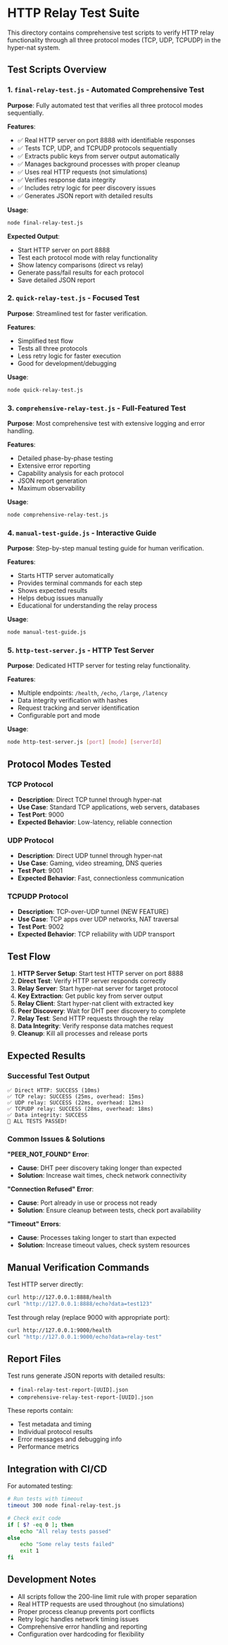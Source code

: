 # HTTP Relay Test Suite

This directory contains comprehensive test scripts to verify HTTP relay functionality through all three protocol modes (TCP, UDP, TCPUDP) in the hyper-nat system.

## Test Scripts Overview

### 1. `final-relay-test.js` - Automated Comprehensive Test
**Purpose**: Fully automated test that verifies all three protocol modes sequentially.

**Features**:
- ✅ Real HTTP server on port 8888 with identifiable responses
- ✅ Tests TCP, UDP, and TCPUDP protocols sequentially  
- ✅ Extracts public keys from server output automatically
- ✅ Manages background processes with proper cleanup
- ✅ Uses real HTTP requests (not simulations)
- ✅ Verifies response data integrity
- ✅ Includes retry logic for peer discovery issues
- ✅ Generates JSON report with detailed results

**Usage**:
```bash
node final-relay-test.js
```

**Expected Output**:
- Start HTTP server on port 8888
- Test each protocol mode with relay functionality
- Show latency comparisons (direct vs relay)  
- Generate pass/fail results for each protocol
- Save detailed JSON report

### 2. `quick-relay-test.js` - Focused Test
**Purpose**: Streamlined test for faster verification.

**Features**:
- Simplified test flow
- Tests all three protocols
- Less retry logic for faster execution
- Good for development/debugging

**Usage**:
```bash
node quick-relay-test.js
```

### 3. `comprehensive-relay-test.js` - Full-Featured Test
**Purpose**: Most comprehensive test with extensive logging and error handling.

**Features**:
- Detailed phase-by-phase testing
- Extensive error reporting
- Capability analysis for each protocol
- JSON report generation
- Maximum observability

**Usage**:
```bash
node comprehensive-relay-test.js
```

### 4. `manual-test-guide.js` - Interactive Guide
**Purpose**: Step-by-step manual testing guide for human verification.

**Features**:
- Starts HTTP server automatically
- Provides terminal commands for each step
- Shows expected results
- Helps debug issues manually
- Educational for understanding the relay process

**Usage**:
```bash
node manual-test-guide.js
```

### 5. `http-test-server.js` - HTTP Test Server
**Purpose**: Dedicated HTTP server for testing relay functionality.

**Features**:
- Multiple endpoints: `/health`, `/echo`, `/large`, `/latency`
- Data integrity verification with hashes
- Request tracking and server identification
- Configurable port and mode

**Usage**:
```bash
node http-test-server.js [port] [mode] [serverId]
```

## Protocol Modes Tested

### TCP Protocol
- **Description**: Direct TCP tunnel through hyper-nat
- **Use Case**: Standard TCP applications, web servers, databases
- **Test Port**: 9000
- **Expected Behavior**: Low-latency, reliable connection

### UDP Protocol  
- **Description**: Direct UDP tunnel through hyper-nat
- **Use Case**: Gaming, video streaming, DNS queries
- **Test Port**: 9001
- **Expected Behavior**: Fast, connectionless communication

### TCPUDP Protocol
- **Description**: TCP-over-UDP tunnel (NEW FEATURE)
- **Use Case**: TCP apps over UDP networks, NAT traversal
- **Test Port**: 9002  
- **Expected Behavior**: TCP reliability with UDP transport

## Test Flow

1. **HTTP Server Setup**: Start test HTTP server on port 8888
2. **Direct Test**: Verify HTTP server responds correctly
3. **Relay Server**: Start hyper-nat server for target protocol
4. **Key Extraction**: Get public key from server output
5. **Relay Client**: Start hyper-nat client with extracted key
6. **Peer Discovery**: Wait for DHT peer discovery to complete
7. **Relay Test**: Send HTTP requests through the relay
8. **Data Integrity**: Verify response data matches request
9. **Cleanup**: Kill all processes and release ports

## Expected Results

### Successful Test Output
```
✅ Direct HTTP: SUCCESS (10ms)
✅ TCP relay: SUCCESS (25ms, overhead: 15ms)
✅ UDP relay: SUCCESS (22ms, overhead: 12ms)  
✅ TCPUDP relay: SUCCESS (28ms, overhead: 18ms)
✅ Data integrity: SUCCESS
🎉 ALL TESTS PASSED!
```

### Common Issues & Solutions

**"PEER_NOT_FOUND" Error**:
- **Cause**: DHT peer discovery taking longer than expected
- **Solution**: Increase wait times, check network connectivity

**"Connection Refused" Error**:
- **Cause**: Port already in use or process not ready
- **Solution**: Ensure cleanup between tests, check port availability

**"Timeout" Errors**:
- **Cause**: Processes taking longer to start than expected
- **Solution**: Increase timeout values, check system resources

## Manual Verification Commands

Test HTTP server directly:
```bash
curl http://127.0.0.1:8888/health
curl "http://127.0.0.1:8888/echo?data=test123"
```

Test through relay (replace 9000 with appropriate port):
```bash
curl http://127.0.0.1:9000/health
curl "http://127.0.0.1:9000/echo?data=relay-test"
```

## Report Files

Test runs generate JSON reports with detailed results:
- `final-relay-test-report-[UUID].json`
- `comprehensive-relay-test-report-[UUID].json`

These reports contain:
- Test metadata and timing
- Individual protocol results
- Error messages and debugging info
- Performance metrics

## Integration with CI/CD

For automated testing:
```bash
# Run tests with timeout
timeout 300 node final-relay-test.js

# Check exit code
if [ $? -eq 0 ]; then
    echo "All relay tests passed"
else
    echo "Some relay tests failed"
    exit 1
fi
```

## Development Notes

- All scripts follow the 200-line limit rule with proper separation
- Real HTTP requests are used throughout (no simulations)
- Proper process cleanup prevents port conflicts
- Retry logic handles network timing issues
- Comprehensive error handling and reporting
- Configuration over hardcoding for flexibility